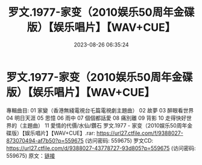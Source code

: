 ﻿---
title: 罗文.1977-家变（2010娱乐50周年金碟版）【娱乐唱片】【WAV+CUE】
date: 2023-08-26 06:35:24
categories: WAV车载音乐、镜像
tags: 华语中文
---
# 罗文.1977-家变（2010娱乐50周年金碟版）【娱乐唱片】【WAV+CUE】

專輯曲目:
01 家變（香港無綫電視台乇篇電視劇主題曲）
02 故夢
03 醉眼看世界
04 明日天涯
05 思憶
06 雨中
07 個個都話愛
08 痛別離
09 背影
10 走得快好世界的（主題曲）
11 愛情的代價/水仙/鑽石
罗文.1977 - 家变（2010娱乐50周年金碟版）【娱乐唱片】【WAV+CUE】.rar: https://url27.ctfile.com/f/9388027-873070494-af7b50?p=559675
(访问密码: 559675)
罗文CD: https://url27.ctfile.com/d/9388027-43778727-93d805?p=559675
(访问密码: 559675)
原文：[链接](https://blog.sina.com.cn/s/blog_1647c7e760103138u.html)